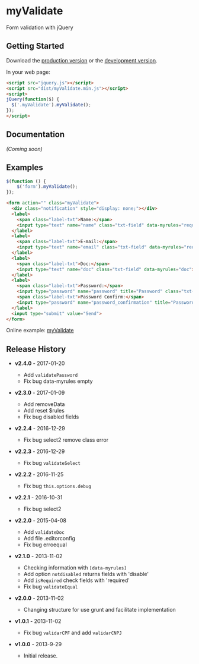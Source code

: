 # myValidate

Form validation with jQuery

## Getting Started
Download the [production version][min] or the [development version][max].

[min]: https://raw.github.com/jonasmello/myValidate/master/dist/myValidate.min.js
[max]: https://raw.github.com/jonasmello/myValidate/master/dist/myValidate.js
[example]: http://ekg.com.br/myValidate/

In your web page:

```html
<script src="jquery.js"></script>
<script src="dist/myValidate.min.js"></script>
<script>
jQuery(function($) {
  $('.myValidate').myValidate();
});
</script>
```

## Documentation
_(Coming soon)_

## Examples
```javascript
$(function () {
    $('form').myValidate();
});
```
```html
<form action="" class="myValidate">
  <div class="notification" style="display: none;"></div>
  <label>
    <span class="label-txt">Name:</span>
    <input type="text" name="name" class="txt-field" data-myrules="required">
  </label>
  <label>
    <span class="label-txt">E-mail:</span>
    <input type="text" name="email" class="txt-field" data-myrules="required|email">
  </label>
  <label>
    <span class="label-txt">Doc:</span>
    <input type="text" name="doc" class="txt-field" data-myrules="doc">
  </label>
  <label>
    <span class="label-txt">Password:</span>
    <input type="password" name="password" title="Password" class="txt-field" data-myrules="required">
    <span class="label-txt">Password Confirm:</span>
    <input type="password" name="password_confirmation" title="Password Confirm" class="txt-field" data-myrules="required|equal[password]">
  </label>
  <input type="submit" value="Send">
</form>
```

Online example: [myValidate][example]

## Release History

* **v2.4.0** - 2017-01-20
   - Add ```validatePassword```
   - Fix bug data-myrules empty

* **v2.3.0** - 2017-01-09
   - Add removeData
   - Add reset $rules
   - Fix bug disabled fields

* **v2.2.4** - 2016-12-29
   - Fix bug select2 remove class error

* **v2.2.3** - 2016-12-29
   - Fix bug ```validateSelect```

* **v2.2.2** - 2016-11-25
   - Fix bug ```this.options.debug```

* **v2.2.1** - 2016-10-31
   - Fix bug select2

* **v2.2.0** - 2015-04-08
   - Add ```validateDoc```
   - Add file .editorconfig
   - Fix bug erroequal

* **v2.1.0** - 2013-11-02
   - Checking information with ```[data-myrules]```
   - Add option ```notdisabled``` returns fields with 'disable'
   - Add ```isRequired``` check fields with 'required'
   - Fix bug ```validateEqual```

* **v2.0.0** - 2013-11-02
   - Changing structure for use grunt and facilitate implementation

* **v1.0.1** - 2013-11-02
   - Fix bug ```validarCPF``` and add ```validarCNPJ```

* **v1.0.0** - 2013-9-29
   - Initial release.
